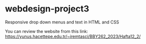 # webdesign-project3
Responsive drop down menus and text in HTML and CSS

You can review the website from this link: https://yunus.hacettepe.edu.tr/~iremtasci/BBY262_2023/Hafta12_2/
